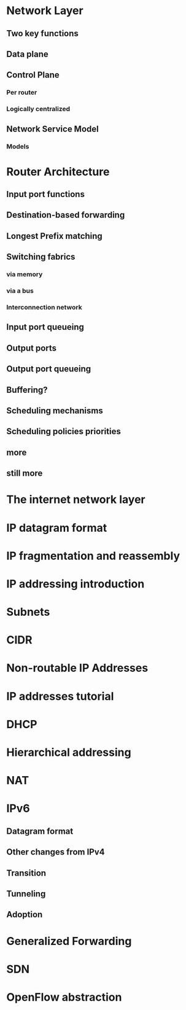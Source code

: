 # Network Layer

## Two key functions

## Data plane

## Control Plane

### Per router

### Logically centralized

## Network Service Model

### Models

# Router Architecture

## Input port functions

## Destination-based forwarding

## Longest Prefix matching

## Switching fabrics

### via memory

### via a bus

### Interconnection network

## Input port queueing

## Output ports

## Output port queueing

## Buffering?

## Scheduling mechanisms

## Scheduling policies priorities

## more

## still more

# The internet network layer

# IP datagram format

# IP fragmentation and reassembly

# IP addressing introduction

# Subnets

# CIDR

# Non-routable IP Addresses

# IP addresses tutorial

# DHCP 

# Hierarchical addressing

# NAT

# IPv6

## Datagram format

## Other changes from IPv4

## Transition

## Tunneling

## Adoption

# Generalized Forwarding 

# SDN

# OpenFlow abstraction

# 
